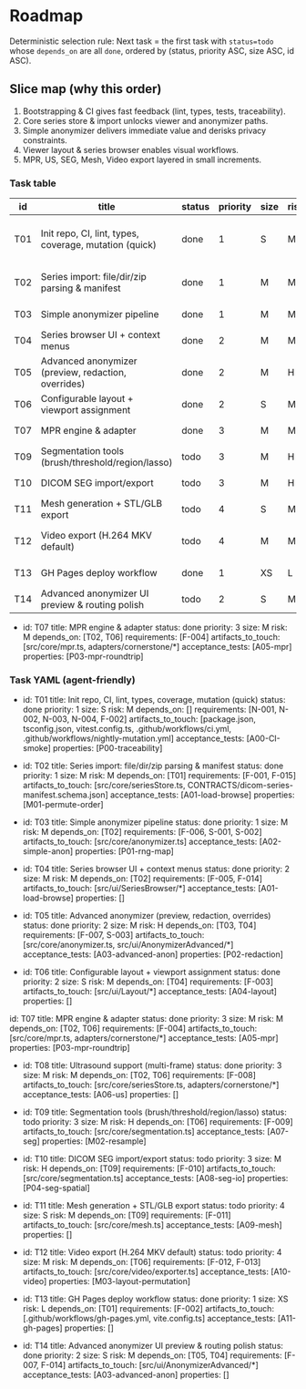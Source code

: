 # Roadmap

Deterministic selection rule: Next task = the first task with `status=todo` whose `depends_on` are all `done`, ordered by (status, priority ASC, size ASC, id ASC).

## Slice map (why this order)

1. Bootstrapping & CI gives fast feedback (lint, types, tests, traceability).
2. Core series store & import unlocks viewer and anonymizer paths.
3. Simple anonymizer delivers immediate value and derisks privacy constraints.
4. Viewer layout & series browser enables visual workflows.
5. MPR, US, SEG, Mesh, Video export layered in small increments.

### Task table

| id  | title                                                  | status | priority | size | risk | depends_on | requirements                    | artifacts_to_touch                                                   | acceptance_tests  | properties             |
| --- | ------------------------------------------------------ | ------ | -------- | ---- | ---- | ---------- | ------------------------------- | -------------------------------------------------------------------- | ----------------- | ---------------------- |
| T01 | Init repo, CI, lint, types, coverage, mutation (quick) | done   | 1        | S    | M    | []         | [N-001,N-002,N-003,N-004,F-002] | package.json, tsconfig.json, vitest.config.ts, .github/workflows/\*  | A00-CI-smoke      | P00-traceability       |
| T02 | Series import: file/dir/zip parsing & manifest         | done   | 1        | M    | M    | [T01]      | [F-001,F-015]                   | src/core/seriesStore.ts, CONTRACTS/dicom-series-manifest.schema.json | A01-load-browse   | M01-permute-order      |
| T03 | Simple anonymizer pipeline                             | done   | 1        | M    | M    | [T02]      | [F-006,S-001,S-002]             | src/core/anonymizer.ts                                               | A02-simple-anon   | P01-rng-map            |
| T04 | Series browser UI + context menus                      | done   | 2        | M    | M    | [T02]      | [F-005,F-014]                   | src/ui/SeriesBrowser/\*                                              | A01-load-browse   | —                      |
| T05 | Advanced anonymizer (preview, redaction, overrides)    | done   | 2        | M    | H    | [T03,T04]  | [F-007,S-003]                   | src/core/anonymizer.ts, src/ui/AnonymizerAdvanced/\*                 | A03-advanced-anon | P02-redaction          |
| T06 | Configurable layout + viewport assignment              | done   | 2        | S    | M    | [T04]      | [F-003]                         | src/ui/Layout/\*                                                     | A04-layout        | —                      |
| T07 | MPR engine & adapter                                   | done   | 3        | M    | M    | [T02,T06]  | [F-004]                         | src/core/mpr.ts, adapters/cornerstone/\*                             | A05-mpr           | P03-mpr-roundtrip      |
| T09 | Segmentation tools (brush/threshold/region/lasso)      | todo   | 3        | M    | H    | [T06]      | [F-009]                         | src/core/segmentation.ts                                             | A07-seg           | M02-resample           |
| T10 | DICOM SEG import/export                                | todo   | 3        | M    | H    | [T09]      | [F-010]                         | src/core/segmentation.ts                                             | A08-seg-io        | P04-seg-spatial        |
| T11 | Mesh generation + STL/GLB export                       | todo   | 4        | S    | M    | [T09]      | [F-011]                         | src/core/mesh.ts                                                     | A09-mesh          | —                      |
| T12 | Video export (H.264 MKV default)                       | todo   | 4        | M    | M    | [T06]      | [F-012,F-013]                   | src/core/video/exporter.ts                                           | A10-video         | M03-layout-permutation |
| T13 | GH Pages deploy workflow                               | done   | 1        | XS   | L    | [T01]      | [F-002]                         | .github/workflows/gh-pages.yml, vite.config.ts                       | A11-gh-pages      | —                      |
| T14 | Advanced anonymizer UI preview & routing polish        | todo   | 2        | S    | M    | [T05,T04]  | [F-007,F-014]                   | src/ui/AnonymizerAdvanced/\*                                         | A03-advanced-anon | —                      |

- id: T07
  title: MPR engine & adapter
  status: done
  priority: 3
  size: M
  risk: M
  depends_on: [T02, T06]
  requirements: [F-004]
  artifacts_to_touch: [src/core/mpr.ts, adapters/cornerstone/*]
  acceptance_tests: [A05-mpr]
  properties: [P03-mpr-roundtrip]

### Task YAML (agent-friendly)

- id: T01
  title: Init repo, CI, lint, types, coverage, mutation (quick)
  status: done
  priority: 1
  size: S
  risk: M
  depends_on: []
  requirements: [N-001, N-002, N-003, N-004, F-002]
  artifacts_to_touch: [package.json, tsconfig.json, vitest.config.ts, .github/workflows/ci.yml, .github/workflows/nightly-mutation.yml]
  acceptance_tests: [A00-CI-smoke]
  properties: [P00-traceability]

- id: T02
  title: Series import: file/dir/zip parsing & manifest
  status: done
  priority: 1
  size: M
  risk: M
  depends_on: [T01]
  requirements: [F-001, F-015]
  artifacts_to_touch: [src/core/seriesStore.ts, CONTRACTS/dicom-series-manifest.schema.json]
  acceptance_tests: [A01-load-browse]
  properties: [M01-permute-order]

- id: T03
  title: Simple anonymizer pipeline
  status: done
  priority: 1
  size: M
  risk: M
  depends_on: [T02]
  requirements: [F-006, S-001, S-002]
  artifacts_to_touch: [src/core/anonymizer.ts]
  acceptance_tests: [A02-simple-anon]
  properties: [P01-rng-map]

- id: T04
  title: Series browser UI + context menus
  status: done
  priority: 2
  size: M
  risk: M
  depends_on: [T02]
  requirements: [F-005, F-014]
  artifacts_to_touch: [src/ui/SeriesBrowser/*]
  acceptance_tests: [A01-load-browse]
  properties: []

- id: T05
  title: Advanced anonymizer (preview, redaction, overrides)
  status: done
  priority: 2
  size: M
  risk: H
  depends_on: [T03, T04]
  requirements: [F-007, S-003]
  artifacts_to_touch: [src/core/anonymizer.ts, src/ui/AnonymizerAdvanced/*]
  acceptance_tests: [A03-advanced-anon]
  properties: [P02-redaction]

- id: T06
  title: Configurable layout + viewport assignment
  status: done
  priority: 2
  size: S
  risk: M
  depends_on: [T04]
  requirements: [F-003]
  artifacts_to_touch: [src/ui/Layout/*]
  acceptance_tests: [A04-layout]
  properties: []

id: T07
title: MPR engine & adapter
status: done
priority: 3
size: M
risk: M
depends_on: [T02, T06]
requirements: [F-004]
artifacts_to_touch: [src/core/mpr.ts, adapters/cornerstone/*]
acceptance_tests: [A05-mpr]
properties: [P03-mpr-roundtrip]

- id: T08
  title: Ultrasound support (multi-frame)
  status: done
  priority: 3
  size: M
  risk: M
  depends_on: [T02, T06]
  requirements: [F-008]
  artifacts_to_touch: [src/core/seriesStore.ts, adapters/cornerstone/*]
  acceptance_tests: [A06-us]
  properties: []

- id: T09
  title: Segmentation tools (brush/threshold/region/lasso)
  status: todo
  priority: 3
  size: M
  risk: H
  depends_on: [T06]
  requirements: [F-009]
  artifacts_to_touch: [src/core/segmentation.ts]
  acceptance_tests: [A07-seg]
  properties: [M02-resample]

- id: T10
  title: DICOM SEG import/export
  status: todo
  priority: 3
  size: M
  risk: H
  depends_on: [T09]
  requirements: [F-010]
  artifacts_to_touch: [src/core/segmentation.ts]
  acceptance_tests: [A08-seg-io]
  properties: [P04-seg-spatial]

- id: T11
  title: Mesh generation + STL/GLB export
  status: todo
  priority: 4
  size: S
  risk: M
  depends_on: [T09]
  requirements: [F-011]
  artifacts_to_touch: [src/core/mesh.ts]
  acceptance_tests: [A09-mesh]
  properties: []

- id: T12
  title: Video export (H.264 MKV default)
  status: todo
  priority: 4
  size: M
  risk: M
  depends_on: [T06]
  requirements: [F-012, F-013]
  artifacts_to_touch: [src/core/video/exporter.ts]
  acceptance_tests: [A10-video]
  properties: [M03-layout-permutation]

- id: T13
  title: GH Pages deploy workflow
  status: done
  priority: 1
  size: XS
  risk: L
  depends_on: [T01]
  requirements: [F-002]
  artifacts_to_touch: [.github/workflows/gh-pages.yml, vite.config.ts]
  acceptance_tests: [A11-gh-pages]
  properties: []

- id: T14
  title: Advanced anonymizer UI preview & routing polish
  status: done
  priority: 2
  size: S
  risk: M
  depends_on: [T05, T04]
  requirements: [F-007, F-014]
  artifacts_to_touch: [src/ui/AnonymizerAdvanced/*]
  acceptance_tests: [A03-advanced-anon]
  properties: []
